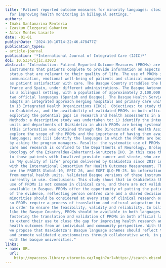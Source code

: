 ```yaml
---
title: 'Patient reported outcome measures for minority languages: closing the gap
  for improving health monitoring in bilingual settings.'
authors:
- Iñaki Santamarina Renteria
- Izaskun Elezgarai Gabantxo
- Aitor Montes Lasarte
date: -01-01
publishDate: '2024-10-10T14:22:46.478477Z'
publication_types:
- article-journal
publication: '*International Journal of Integrated Care (IJIC)*'
doi: 10.5334/ijic.s3033
abstract: "Introduction: Patient Reported Outcome Measures (PROMs) are measurement
  instruments that patients complete to provide information on aspects of their health
  status that are relevant to their quality of life. The use of PROMs improves patient-clinician
  communication, emotional well-being of patients and clinical management, as well
  as patient satisfaction with care. The Basque Country straddles the boundary between
  France and Spain, under different administrations. The Basque Autonomous Community
  is a bilingual setting, with a population of approximately 2,100,000 people and
  two official languages (Spanish and Basque). The Basque Health Service Osakidetza
  adopts an integrated approach merging hospitals and primary care units, organized
  in 13 Integrated Health Organizations (IHOs). Objectives: to study the use of PROMs
  in Osakidetza, and the availability of validated PROMs in both official languages,
  exploring the potential gaps in research and health assessments in a bilingual context.
  Methods: a descriptive study was undertaken to: i) identify the integrated care
  units and departments of Osakidetza in which PROMs are being systematically used
  (this information was obtained through the Directorate of Health Assistance) ii)
  explore the scope of the PROMs and the importance of having them available in local
  languages; and iii) identify the languages in which the PROMs are being offered,
  by asking the program managers. Results: the systematic use of PROMs in clinical
  care and research is confined to the Departments of Neurology, Urology and Radiotherapy
  Oncology of the Ezkerraldea-Enkarterri-Gurutzeta IHO. In this case they are administered
  to those patients with localized prostate cancer and stroke, who are registered
  in 'My quality of life' program delivered by Osakidetza since 2017 in partnership
  with the International Consortium for Health Outcomes Measurement. The PROMs used
  are the PROMIS Global-10, EPIC 26, and EORT QLQ-PR-25. No information has been collected
  from mental health units. Validated Basque versions of these instruments are not
  currently in use. Conclusions: This study shows that in Osakidetza the systematic
  use of PROMs is not common in clinical care, and there are not validated versions
  available in Basque. PROMs offer the opportunity of putting the patient at the core
  of the evidence, reflecting person centred care and a shared decision model. Linguistic
  minorities should be considered at every step of clinical research or care assessment,
  so PROMs require a process of translation and cultural adaptation to different languages,
  in order to ensure the feasibility, validity and reliability. In bilingual settings
  like the Basque Country, PROMs should be available in both languages. We suggest
  fostering the translation and validation of PROMs in both official languages, and
  to extend their use to close the gap for improving health research and monitoring
  health outcomes from an individual and community perspective. With this purpose,
  we propose that Osakidetza's Basque language schemes should reflect these needs
  and promote validated questionnaires through collaborative work, in partnership
  with the basque universities."
links:
- name: URL
  url: 
    http://myaccess.library.utoronto.ca/login?url=https://search.ebscohost.com/login.aspx?direct=true&db=cin20&AN=138165706&site=ehost-live
---
```

